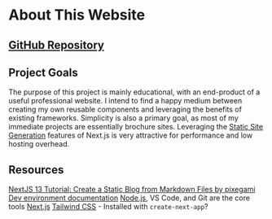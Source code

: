 # About This Website

## [GitHub Repository](https://github.com/sbaney/sbaney-design-website-next-tw)

## Project Goals

The purpose of this project is mainly educational, with an end-product of a useful professional website. I intend to find a happy medium between creating my own reusable components and leveraging the benefits of existing frameworks. Simplicity is also a primary goal, as most of my immediate projects are essentially brochure sites. Leveraging the [Static Site Generation](https://nextjs.org/docs/pages/building-your-application/rendering/static-site-generation) features of Next.js is very attractive for performance and low hosting overhead.

## Resources

[NextJS 13 Tutorial: Create a Static Blog from Markdown Files by
pixegami](https://youtu.be/Hiabp1GY8fA?si=2zwNqC3rztUfUUcT)
[Dev environment documentation](https://github.com/sbaney/documentation/blob/main/dev-setup.md)
[Node.js](https://nodejs.org/en/download/package-manager), VS Code, and Git are the core tools
[Next.js](https://nextjs.org/docs/getting-started/installation)
[Tailwind CSS](https://tailwindcss.com/docs/installation) - Installed with `create-next-app`?
